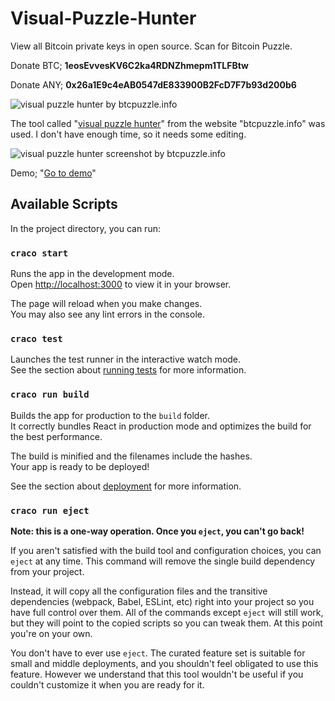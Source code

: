# Visual-Puzzle-Hunter

View all Bitcoin private keys in open source. Scan for Bitcoin Puzzle.

Donate BTC; **1eosEvvesKV6C2ka4RDNZhmepm1TLFBtw**

Donate ANY; **0x26a1E9c4eAB0547dE833900B2FcD7F7b93d200b6**

![visual puzzle hunter by btcpuzzle.info](https://i.ibb.co/3MxPbY3/GPVx-Zfs-Ws-AEHqui.jpg)

The tool called "[visual puzzle hunter](https://btcpuzzle.info/tools/visual-puzzle-hunter)" from the website "btcpuzzle.info" was used. I don't have enough time, so it needs some editing.

![visual puzzle hunter screenshot by btcpuzzle.info](https://i.ibb.co/ZXt7X3r/a.png)

Demo; "[Go to demo](https://btcpuzzle.info/tools/visual-puzzle-hunter)"

## Available Scripts

In the project directory, you can run:

### `craco start`

Runs the app in the development mode.\
Open [http://localhost:3000](http://localhost:3000) to view it in your browser.

The page will reload when you make changes.\
You may also see any lint errors in the console.

### `craco test`

Launches the test runner in the interactive watch mode.\
See the section about [running tests](https://facebook.github.io/create-react-app/docs/running-tests) for more information.

### `craco run build`

Builds the app for production to the `build` folder.\
It correctly bundles React in production mode and optimizes the build for the best performance.

The build is minified and the filenames include the hashes.\
Your app is ready to be deployed!

See the section about [deployment](https://facebook.github.io/create-react-app/docs/deployment) for more information.

### `craco run eject`

**Note: this is a one-way operation. Once you `eject`, you can't go back!**

If you aren't satisfied with the build tool and configuration choices, you can `eject` at any time. This command will remove the single build dependency from your project.

Instead, it will copy all the configuration files and the transitive dependencies (webpack, Babel, ESLint, etc) right into your project so you have full control over them. All of the commands except `eject` will still work, but they will point to the copied scripts so you can tweak them. At this point you're on your own.

You don't have to ever use `eject`. The curated feature set is suitable for small and middle deployments, and you shouldn't feel obligated to use this feature. However we understand that this tool wouldn't be useful if you couldn't customize it when you are ready for it.
